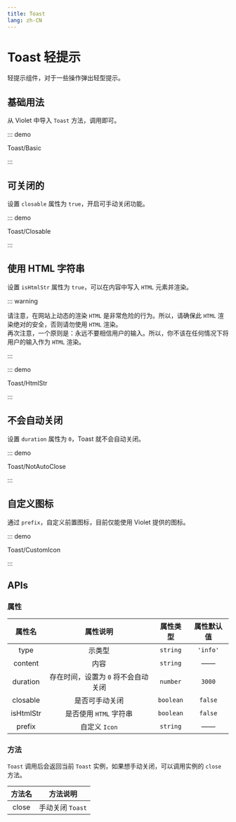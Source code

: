 ```yaml
---
title: Toast
lang: zh-CN
---
```


# Toast 轻提示

轻提示组件，对于一些操作弹出轻型提示。

## 基础用法

从 Violet 中导入 `Toast` 方法，调用即可。

::: demo

Toast/Basic

:::

## 可关闭的

设置 `closable` 属性为 `true`，开启可手动关闭功能。

::: demo

Toast/Closable

:::

## 使用 HTML 字符串

设置 `isHtmlStr` 属性为 `true`，可以在内容中写入 `HTML` 元素并渲染。

::: warning

请注意，在网站上动态的渲染 `HTML` 是非常危险的行为。所以，请确保此 `HTML` 渲染绝对的安全，否则请勿使用 `HTML` 渲染。<br />
再次注意，一个原则是：永远不要相信用户的输入。所以，你不该在任何情况下将用户的输入作为 `HTML` 渲染。

:::

::: demo

Toast/HtmlStr

:::

## 不会自动关闭

设置 `duration` 属性为 `0`，Toast 就不会自动关闭。

::: demo

Toast/NotAutoClose

:::

## 自定义图标

通过 `prefix`，自定义前置图标，目前仅能使用 Violet 提供的图标。

::: demo

Toast/CustomIcon

:::

## APIs

### 属性

| 属性名 | 属性说明 | 属性类型 | 属性默认值 |
| :---: | :---: | :---: | :---: |
| type | 示类型 | `string` | `'info'` |
| content | 内容 | `string` | —— |
| duration | 存在时间，设置为 `0` 将不会自动关闭 | `number` | `3000` |
| closable | 是否可手动关闭 | `boolean` | `false` |
| isHtmlStr | 是否使用 `HTML` 字符串 | `boolean` | `false` |
| prefix | 自定义 `Icon` | `string` | —— |

### 方法

`Toast` 调用后会返回当前 `Toast` 实例，如果想手动关闭，可以调用实例的 `close` 方法。

| 方法名 | 方法说明 |
| :---: | :---: |
| close | 手动关闭 `Toast` |
